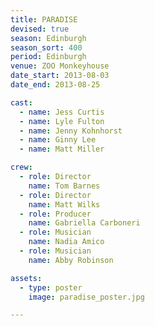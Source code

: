 ```yaml
---
title: PARADISE
devised: true
season: Edinburgh
season_sort: 400
period: Edinburgh
venue: ZOO Monkeyhouse
date_start: 2013-08-03
date_end: 2013-08-25

cast:
  - name: Jess Curtis
  - name: Lyle Fulton
  - name: Jenny Kohnhorst
  - name: Ginny Lee
  - name: Matt Miller

crew:
  - role: Director
    name: Tom Barnes
  - role: Director
    name: Matt Wilks
  - role: Producer
    name: Gabriella Carboneri
  - role: Musician
    name: Nadia Amico
  - role: Musician
    name: Abby Robinson

assets:
  - type: poster
    image: paradise_poster.jpg

---
```

